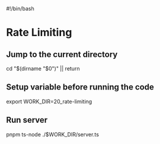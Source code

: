 #!/bin/bash

# Rate Limiting

## Jump to the current directory

cd "$(dirname "$0")" || return

## Setup variable before running the code

export WORK_DIR=20_rate-limiting

## Run server

pnpm ts-node ./$WORK_DIR/server.ts
